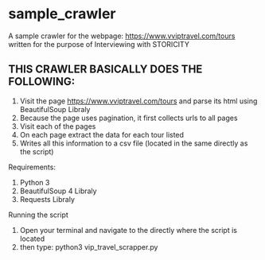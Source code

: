 # sample_crawler
A sample crawler for the webpage: https://www.vviptravel.com/tours written for the purpose of Interviewing with STORICITY

## THIS CRAWLER BASICALLY DOES THE FOLLOWING:
  1. Visit the page https://www.vviptravel.com/tours and parse its html using BeautifulSoup Libraly
  2. Because the page uses pagination, it first collects urls to all pages
  3. Visit each of the pages
  4. On each page extract the data for each tour listed
  5. Writes all this information to a csv file (located in the same directly as the script)

Requirements:
1. Python 3
2. BeautifulSoup 4 Libraly
3. Requests Libraly

Running the script
1. Open your terminal and navigate to the directly where the script is located
2. then type: python3 vip_travel_scrapper.py
